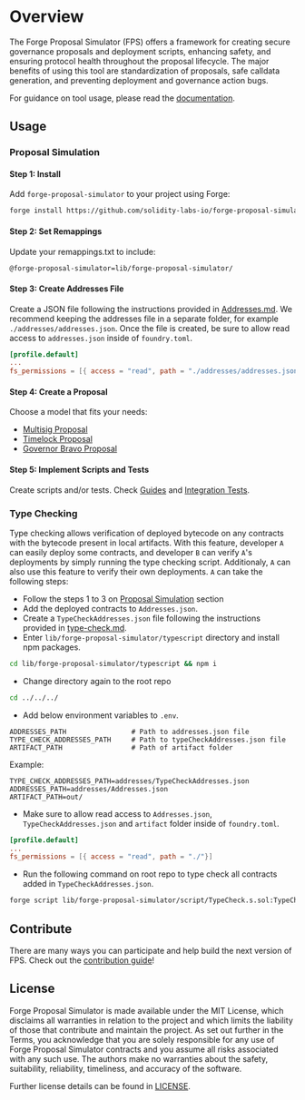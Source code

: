 # Overview

The Forge Proposal Simulator (FPS) offers a framework for creating secure governance proposals and deployment scripts, enhancing safety, and ensuring protocol health throughout the proposal lifecycle. The major benefits of using this tool are standardization of proposals, safe calldata generation, and preventing deployment and governance action bugs.

For guidance on tool usage, please read the [documentation](https://solidity-labs.gitbook.io/forge-proposal-simulator/).

## Usage

### Proposal Simulation

#### Step 1: Install

Add `forge-proposal-simulator` to your project using Forge:

```sh
forge install https://github.com/solidity-labs-io/forge-proposal-simulator.git
```

#### Step 2: Set Remappings

Update your remappings.txt to include:

```txt
@forge-proposal-simulator=lib/forge-proposal-simulator/
```

#### Step 3: Create Addresses File

Create a JSON file following the instructions provided in
[Addresses.md](docs/overview/architecture/addresses.md). We recommend keeping the
addresses file in a separate folder, for example `./addresses/addresses.json`.
Once the file is created, be sure to allow read access to `addresses.json` inside of `foundry.toml`.

```toml
[profile.default]
...
fs_permissions = [{ access = "read", path = "./addresses/addresses.json"}]
```

#### Step 4: Create a Proposal

Choose a model that fits your needs:

-   [Multisig Proposal](docs/guides/multisig-proposal.md)
-   [Timelock Proposal](docs/guides/timelock-proposal.md)
-   [Governor Bravo Proposal](docs/guides/governor-bravo-proposal.md)

#### Step 5: Implement Scripts and Tests

Create scripts and/or tests. Check [Guides](docs/guides/multisig-proposal.md) and [Integration Tests](docs/testing/integration-tests.md).

### Type Checking

Type checking allows verification of deployed bytecode on any contracts with the bytecode present in local artifacts. With this feature, developer `A` can easily deploy some contracts, and developer `B` can verify `A`'s deployments by simply running the type checking script. Additionaly, `A` can also use this feature to verify their own deployments. `A` can take the following steps:

-   Follow the steps 1 to 3 on [Proposal Simulation](#proposal-simulation) section
-   Add the deployed contracts to `Addresses.json`.
-   Create a `TypeCheckAddresses.json` file following the instructions provided in [type-check.md](docs/guides/type-check.md).
-   Enter `lib/forge-proposal-simulator/typescript` directory and install npm packages.

```bash
cd lib/forge-proposal-simulator/typescript && npm i
```

-   Change directory again to the root repo

```bash
cd ../../../
```

-   Add below environment variables to `.env`.

```
ADDRESSES_PATH                # Path to addresses.json file
TYPE_CHECK_ADDRESSES_PATH     # Path to typeCheckAddresses.json file
ARTIFACT_PATH                 # Path of artifact folder
```

Example:

```
TYPE_CHECK_ADDRESSES_PATH=addresses/TypeCheckAddresses.json
ADDRESSES_PATH=addresses/Addresses.json
ARTIFACT_PATH=out/
```

-   Make sure to allow read access to `Addresses.json`, `TypeCheckAddresses.json` and `artifact` folder inside of `foundry.toml`.

```toml
[profile.default]
...
fs_permissions = [{ access = "read", path = "./"}]
```

-   Run the following command on root repo to type check all contracts added in `TypeCheckAddresses.json`.

```bash
forge script lib/forge-proposal-simulator/script/TypeCheck.s.sol:TypeCheck --ffi --fork-url <deployed_contracts_chain_rpc_url>
```

## Contribute

There are many ways you can participate and help build the next version of FPS. Check out the [contribution guide](CONTRIBUTING.md)!

## License

Forge Proposal Simulator is made available under the MIT License, which disclaims all warranties in relation to the project and which limits the liability of those that contribute and maintain the project. As set out further in the Terms, you acknowledge that you are solely responsible for any use of Forge Proposal Simulator contracts and you assume all risks associated with any such use. The authors make no warranties about the safety, suitability, reliability, timeliness, and accuracy of the software.

Further license details can be found in [LICENSE](LICENSE).
